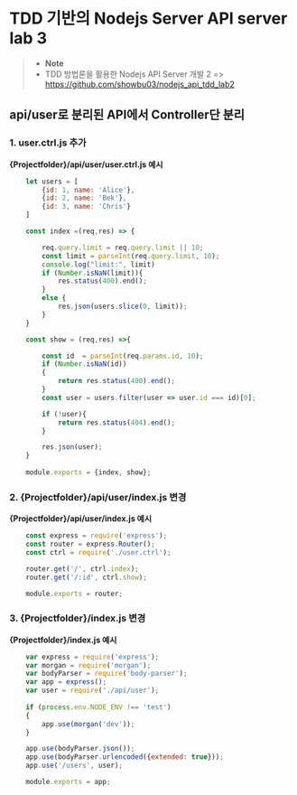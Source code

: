 TDD 기반의 Nodejs Server API server lab 3
==================================


> - **Note**
> - TDD 방법론을 활용한 Nodejs API Server 개발 2 => https://github.com/showbu03/nodejs_api_tdd_lab2

api/user로 분리된 API에서 Controller단 분리
------------------------------

### 1. user.ctrl.js 추가 ###

**{Projectfolder}/api/user/user.ctrl.js 예시**

```javascript
    let users = [
        {id: 1, name: 'Alice'},
        {id: 2, name: 'Bek'},
        {id: 3, name: 'Chris'}
    ]

    const index =(req,res) => {

        req.query.limit = req.query.limit || 10;
        const limit = parseInt(req.query.limit, 10);
        console.log("limit:", limit)
        if (Number.isNaN(limit)){
            res.status(400).end();
        }
        else {
            res.json(users.slice(0, limit));
        }
    }

    const show = (req,res) =>{

        const id  = parseInt(req.params.id, 10);
        if (Number.isNaN(id))
        {
            return res.status(400).end();
        }
        const user = users.filter(user => user.id === id)[0];

        if (!user){
            return res.status(404).end();
        }

        res.json(user);
    }
    
    module.exports = {index, show};
```

### 2. {Projectfolder}/api/user/index.js 변경 ###

**{Projectfolder}/api/user/index.js 예시**

```javascript
    const express = require('express');
    const router = express.Router();
    const ctrl = require('./user.ctrl');

    router.get('/', ctrl.index);
    router.get('/:id', ctrl.show);

    module.exports = router;
```

### 3. {Projectfolder}/index.js 변경 ###

**{Projectfolder}/index.js 예시**

```javascript
    var express = require('express');
    var morgan = require('morgan');
    var bodyParser = require('body-parser');
    var app = express();
    var user = require('./api/user');
    
    if (process.env.NODE_ENV !== 'test')
    {
        app.use(morgan('dev'));
    }

    app.use(bodyParser.json());
    app.use(bodyParser.urlencoded({extended: true}));
    app.use('/users', user);

    module.exports = app;
```


